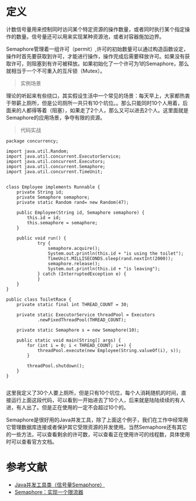 # 定义
计数信号量用来控制同时访问某个特定资源的操作数量，或者同时执行某个指定操作的数量。信号量还可以用来实现某种资源池，或者对容器施加边界。

Semaphore管理着一组许可（permit）,许可的初始数量可以通过构造函数设定，操作时首先要获取到许可，才能进行操作，操作完成后需要释放许可。如果没有获取许可，则阻塞到有许可被释放。如果初始化了一个许可为1的Semaphore，那么就相当于一个不可重入的互斥锁（Mutex）。

> 实例场景

理论的听起来有些绕口，其实假设生活中一个常见的场景：每天早上，大家都热衷于带薪上厕所，但是公司厕所一共只有10个坑位。。那么只能同时10个人用着，后面来的人都得等着（阻塞），如果走了2个人，那么又可以进去2个人。这里面就是Semaphore的应用场景，争夺有限的资源。

> 代码实战

```
package concurrency;

import java.util.Random;
import java.util.concurrent.ExecutorService;
import java.util.concurrent.Executors;
import java.util.concurrent.Semaphore;
import java.util.concurrent.TimeUnit;


class Employee implements Runnable {
    private String id;
    private Semaphore semaphore;
    private static Random rand= new Random(47);

    public Employee(String id, Semaphore semaphore) {
        this.id = id;
        this.semaphore = semaphore;
    }

    public void run() {
            try {
                semaphore.acquire();
                System.out.println(this.id + "is using the toilet");
                TimeUnit.MILLISECONDS.sleep(rand.nextInt(2000));
                semaphore.release();
                System.out.println(this.id + "is leaving");
            } catch (InterruptedException e) {
            }
    }
}

public class ToiletRace {
    private static final int THREAD_COUNT = 30;

    private static ExecutorService threadPool = Executors
            .newFixedThreadPool(THREAD_COUNT);

    private static Semaphore s = new Semaphore(10);

    public static void main(String[] args) {
        for (int i = 0; i < THREAD_COUNT; i++) {
            threadPool.execute(new Employee(String.valueOf(i), s));
        }

        threadPool.shutdown();
    }
}


```

这里我定义了30个人要上厕所，但是只有10个坑位，每个人消耗随机的时间，直接运行上面这段代码，可以看到一开始进去了10个人，后来就是陆陆续续的有人进，有人出了。但是正在使用的一定不会超过10个的。

Semaphore是很好用的Java并发工具，除了上面这个例子，我们在工作中经常用它管理数据库连接或者保护其它受限资源的并发使用。当然Semaphore还有其它的一些方法，可以查看剩余的许可数，可以查看正在使用许可的线程数，具体使用时可以查看官方文档。




# 参考文献

- [Java并发工具类（信号量Semaphore）](https://juejin.im/post/5a38d2046fb9a045076fcb1f)
- [Semaphore：实现一个限流器](https://juejin.im/post/5d7ef114e51d4561ac7bcd64)